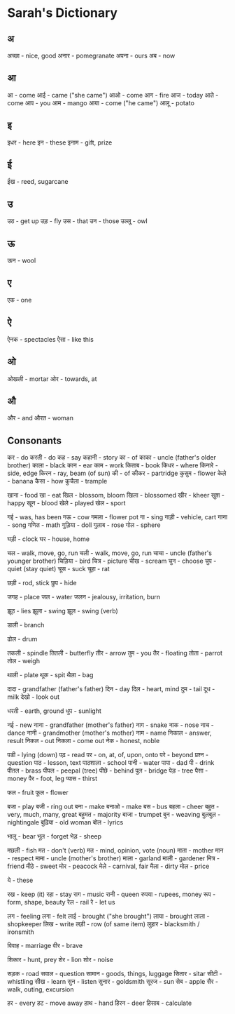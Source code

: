 
# Sarah's Dictionary #

## अ ##

अच्छा - nice, good
अनार - pomegranate
अपना - ours
अब - now

## आ ##

आ - come
आई - came ("she came")
आओ - come
आग - fire
आज - today
आते - come
आप - you
आम - mango
आया - come ("he came")
आलू - potato

## इ ##

इधर - here
इन - these
इनाम - gift, prize

## ई ##

ईख - reed, sugarcane

## उ ##

उठ - get up
उड़ - fly
उस - that
उन - those
उल्लू - owl

## ऊ ##

ऊन - wool

## ए ##

एक - one

## ऐ ##

ऐनक - spectacles
ऐसा - like this

## ओ ##

ओखली - mortar
ओर - towards, at

## औ ##

और - and
औरत - woman

## Consonants ##

कर - do
करती - do
कह - say
कहानी - story
का - of
काका - uncle (father's older brother)
काला - black
कान - ear
काम - work
किताब - book
किधर - where
किनारे - side, edge
किरन - ray, beam (of sun)
की - of
कीकर - partridge
कुसुम - flower
केले - banana
कैसा - how
कुचैला - trample

खाना - food
खा - eat
खिल - blossom, bloom
खिला - blossomed
खीर - kheer
खुश - happy
खून - blood
खेले - played
खेल - sport

गई - was, has been
गऊ - cow
गमला - flower pot
गा - sing
गाड़ी - vehicle, cart
गाना - song
गणित - math
गुड़िया - doll
गुलाब - rose
गोल - sphere

घड़ी - clock
घर - house, home

चल - walk, move, go, run
चली - walk, move, go, run
चाचा - uncle (father's younger brother)
चिड़िया - bird
चित्र - picture
चीख - scream
चुन - choose
चुप - quiet (stay quiet)
चूस - suck
चूहा - rat

छड़ी - rod, stick
छुप - hide

जगह - place
जल - water
जलन - jealousy, irritation, burn

झूठ - lies
झूला - swing
झूल - swing (verb)

डाली - branch

ढोल - drum

तकली - spindle
तितली - butterfly
तीर - arrow
तुम - you
तैर - floating
तोता - parrot
तोल - weigh

थाली - plate
थूक - spit
थैला - bag

दादा - grandfather (father's father)
दिन - day
दिल - heart, mind
दुम - tail
दूध - milk
देखो - look out

धरती - earth, ground
धुप - sunlight

नई - new
नाना - grandfather (mother's father)
नाग - snake
नाक - nose
नाच - dance
नानी - grandmother (mother's mother)
नाम - name
निकाल - answer, result
निकल - out
निकला - come out
नेक - honest, noble

पडी - lying (down)
पढ़ - read
पर - on, at, of, upon, onto
परे - beyond
प्रश्न - question
पाठ - lesson, text
पाठशाला - school
पानी - water
पापा - dad
पी - drink
पीतल - brass
पीपल - peepal (tree)
पीछे - behind
पुल - bridge
पेड़ - tree
पैसा - money
पैर - foot, leg
प्यास - thirst

फल - fruit
फूल - flower

बजा - play
बजी - ring out
बना - make
बनाओ - make
बस - bus
बहला - cheer
बहुत - very, much, many, great
बहुमत - majority
बाजा - trumpet
बुन - weaving
बुलबुल - nightingale
बुढ़िया - old woman
बोल - lyrics

भालू - bear
भूल - forget
भेड़ - sheep

मछली - fish
मत - don't (verb)
मत - mind, opinion, vote (noun)
माता - mother
मान - respect
मामा - uncle (mother's brother)
माला - garland
माली - gardener
मित्र - friend
मीठे - sweet
मोर - peacock
मेले - carnival, fair
मैला - dirty
मोल - price

ये - these

रख - keep (it)
रहा - stay
राग - music
रानी - queen
रुपया - rupees, money
रूप - form, shape, beauty
रेल - rail
रे - let us

लग - feeling
लगा - felt
लाई - brought ("she brought")
लाया - brought
लाला - shopkeeper
लिख - write
लड़ी - row (of same item)
लुहार - blacksmith / ironsmith

विवाह - marriage
वीर - brave

शिकार - hunt, prey
शेर - lion
शोर - noise

सड़क - road
सवाल - question
सामान - goods, things, luggage
सितार - sitar
सीटी - whistling
सीख - learn
सुन - listen
सुनार - goldsmith
सूरज - sun
सेब - apple
सैर - walk, outing, excursion

हर - every
हट - move away
हाथ - hand
हिरन - deer
हिसाब - calculate
